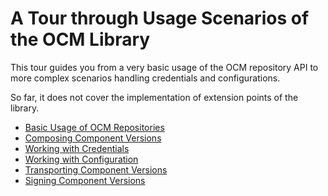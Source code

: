 <!-- DO NOT MODIFY                   -->
<!-- this file is generated by mdref -->
<!-- from docsrc/README.md           -->
# A Tour through Usage Scenarios of the OCM Library

This tour guides you from a very basic usage of the
OCM repository API to more complex scenarios 
handling credentials and configurations.

So far, it does not cover the implementation
of extension points of the library.

- [Basic Usage of OCM Repositories](01-getting-started/README.md#getting-started)
- [Composing Component Versions](02-composing-a-component-version/README.md#compose-compvers)
- [Working with Credentials](03-working-with-credentials/README.md#credentials)
- [Working with Configuration](04-working-with-config/README.md#config)
- [Transporting Component Versions](05-transporting-component-versions/README.md#transport)
- [Signing Component Versions](06-signing-component-versions/README.md#signing)